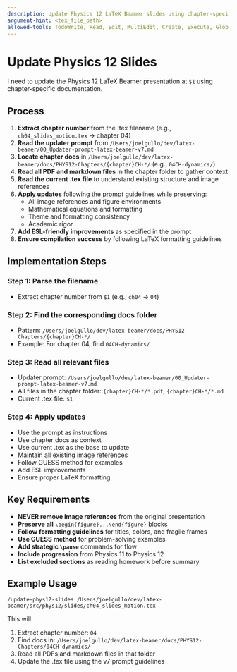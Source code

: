 ```yaml
---
description: Update Physics 12 LaTeX Beamer slides using chapter-specific documentation
argument-hint: <tex_file_path>
allowed-tools: TodoWrite, Read, Edit, MultiEdit, Create, Execute, Glob, Grep, LS
---
```


# Update Physics 12 Slides

I need to update the Physics 12 LaTeX Beamer presentation at `$1` using chapter-specific documentation.

## Process

1. **Extract chapter number** from the .tex filename (e.g., `ch04_slides_motion.tex` → chapter 04)
2. **Read the updater prompt** from `/Users/joelgullo/dev/latex-beamer/00_Updater-prompt-latex-beamer-v7.md`
3. **Locate chapter docs** in `/Users/joelgullo/dev/latex-beamer/docs/PHYS12-Chapters/{chapter}CH-*/` (e.g., `04CH-dynamics/`)
4. **Read all PDF and markdown files** in the chapter folder to gather context
5. **Read the current .tex file** to understand existing structure and image references
6. **Apply updates** following the prompt guidelines while preserving:
   - All image references and figure environments
   - Mathematical equations and formatting
   - Theme and formatting consistency
   - Academic rigor
7. **Add ESL-friendly improvements** as specified in the prompt
8. **Ensure compilation success** by following LaTeX formatting guidelines

## Implementation Steps

### Step 1: Parse the filename
- Extract chapter number from `$1` (e.g., `ch04` → `04`)

### Step 2: Find the corresponding docs folder
- Pattern: `/Users/joelgullo/dev/latex-beamer/docs/PHYS12-Chapters/{chapter}CH-*/`
- Example: For chapter 04, find `04CH-dynamics/`

### Step 3: Read all relevant files
- Updater prompt: `/Users/joelgullo/dev/latex-beamer/00_Updater-prompt-latex-beamer-v7.md`
- All files in the chapter folder: `{chapter}CH-*/*.pdf`, `{chapter}CH-*/*.md`
- Current .tex file: `$1`

### Step 4: Apply updates
- Use the prompt as instructions
- Use chapter docs as context
- Use current .tex as the base to update
- Maintain all existing image references
- Follow GUESS method for examples
- Add ESL improvements
- Ensure proper LaTeX formatting

## Key Requirements

- **NEVER remove image references** from the original presentation
- **Preserve all** `\begin{figure}...\end{figure}` blocks
- **Follow formatting guidelines** for titles, colors, and fragile frames
- **Use GUESS method** for problem-solving examples
- **Add strategic `\pause`** commands for flow
- **Include progression** from Physics 11 to Physics 12
- **List excluded sections** as reading homework before summary

## Example Usage

```
/update-phys12-slides /Users/joelgullo/dev/latex-beamer/src/phys12/slides/ch04_slides_motion.tex
```

This will:
1. Extract chapter number: `04`
2. Find docs in: `/Users/joelgullo/dev/latex-beamer/docs/PHYS12-Chapters/04CH-dynamics/`
3. Read all PDFs and markdown files in that folder
4. Update the .tex file using the v7 prompt guidelines
